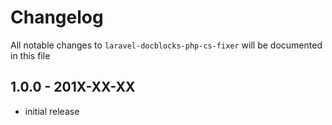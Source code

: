# Changelog

All notable changes to `laravel-docblocks-php-cs-fixer` will be documented in this file

## 1.0.0 - 201X-XX-XX

- initial release
